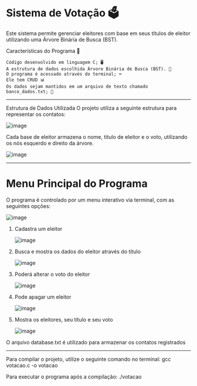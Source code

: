 # Sistema de Votação 🗳️

Este sistema permite gerenciar eleitores com base em seus títulos de eleitor utilizando uma Árvore Binária de Busca (BST).

Características do Programa 🦾

    Código desenvolvido em linguagem C; 🖥️
    A estrutura de dados escolhida Árvore Binária de Busca (BST). 🔗
    O programa é acessado através do terminal; ⌨️
    Ele tem CRUD 📊
    Os dados sejam mantidos em um arquivo de texto chamado banco_dados.txt; 💾
  ---
  
  Estrutura de Dados Utilizada
O projeto utiliza a seguinte estrutura para representar os contatos:

![image](https://github.com/user-attachments/assets/5a982729-47f3-45a4-84ea-2786e62428b4)

Cada base de eleitor armazena o nome, titulo de eleitor e o voto, utilizando os nós esquerdo e direito da árvore.

![image](https://github.com/user-attachments/assets/00e48dc2-ca6a-4dbb-8ee9-40dd35c4de14)


---
# Menu Principal do Programa
O programa é controlado por um menu interativo via terminal, com as seguintes opções:

![image](https://github.com/user-attachments/assets/163f3e7e-d62e-4ae3-b3d8-676f2af50939)

1. Cadastra um eleitor
   
   ![image](https://github.com/user-attachments/assets/2b6b20c6-bb20-4994-96f6-2074c3a90533)
   
2. Busca e mostra os dados do eleitor através do título
   
   ![image](https://github.com/user-attachments/assets/dee8f442-45c1-460c-991c-93982abcf958)
   
3. Poderá alterar o voto do eleitor
   
   ![image](https://github.com/user-attachments/assets/fee89c1f-3122-431b-a05f-e6e565c4886f)
   
4. Pode apagar um eleitor
   
   ![image](https://github.com/user-attachments/assets/f8ed9a98-a920-4c8f-8126-921766b66965)
   
5. Mostra os eleitores, seu título e seu voto
    
   ![image](https://github.com/user-attachments/assets/ed859961-17ee-4576-abf6-c1990f686acc)
   

O arquivo database.txt é utilizado para armazenar os contatos registrados

---

Para compilar o projeto, utilize o seguinte comando no terminal:
gcc votacao.c -o votacao

Para executar o programa após a compilação:
./votacao





